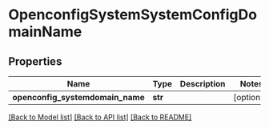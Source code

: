 # OpenconfigSystemSystemConfigDomainName

## Properties
Name | Type | Description | Notes
------------ | ------------- | ------------- | -------------
**openconfig_systemdomain_name** | **str** |  | [optional] 

[[Back to Model list]](../README.md#documentation-for-models) [[Back to API list]](../README.md#documentation-for-api-endpoints) [[Back to README]](../README.md)


